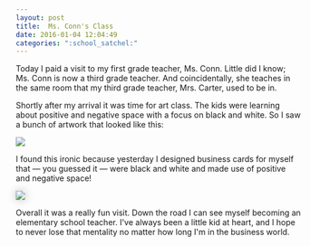 ```yaml
---
layout: post
title:  Ms. Conn's Class
date: 2016-01-04 12:04:49
categories: ":school_satchel:"
---
```


<p>Today I paid a visit to my first grade teacher, Ms. Conn. Little did I know; Ms. Conn is now a third grade teacher. And coincidentally, she teaches in the same room that my third grade teacher, Mrs. Carter, used to be in.</p> 

<p>Shortly after my arrival it was time for art class. The kids were learning about positive and negative space with a focus on black and white. So I saw a bunch of artwork that looked like this:</p>

<img src="http://i.imgur.com/CspB0ws.gif">

<p>I found this ironic because yesterday I designed business cards for myself that — you guessed it — were black and white and made use of positive and negative space!</p>

<img style="box-shadow: 0 0 15px rgba(0, 0, 0, .25);" src="http://i.imgur.com/RaNED2M.png">

<p>Overall it was a really fun visit. Down the road I can see myself becoming an elementary school teacher. I've always been a little kid at heart, and I hope to never lose that mentality no matter how long I'm in the business world.</p>
